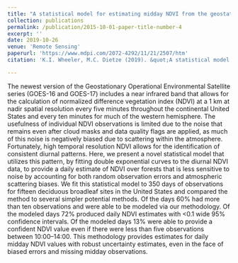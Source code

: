 ```yaml
---
title: "A statistical model for estimating midday NDVI from the geostationary operational environmental satellite (GOES) 16 and 17"
collection: publications
permalink: /publication/2015-10-01-paper-title-number-4
excerpt: ''
date: 2019-10-26
venue: 'Remote Sensing'
paperurl: 'https://www.mdpi.com/2072-4292/11/21/2507/htm'
citation: 'K.I. Wheeler, M.C. Dietze (2019). &quot;A statistical model for estimating midday NDVI from the Geostationary Operational Environmental Satellite (GOES) 16 and 17.&quot; <i>Remote Sensing</i> 11(21):2507.'

---
```

The newest version of the Geostationary Operational Environmental Satellite series (GOES-16 and GOES-17) includes a near infrared band that allows for the calculation of normalized difference vegetation index (NDVI) at a 1 km at nadir spatial resolution every five minutes throughout the continental United States and every ten minutes for much of the western hemisphere. The usefulness of individual NDVI observations is limited due to the noise that remains even after cloud masks and data quality flags are applied, as much of this noise is negatively biased due to scattering within the atmosphere. Fortunately, high temporal resolution NDVI allows for the identification of consistent diurnal patterns. Here, we present a novel statistical model that utilizes this pattern, by fitting double exponential curves to the diurnal NDVI data, to provide a daily estimate of NDVI over forests that is less sensitive to noise by accounting for both random observation errors and atmospheric scattering biases. We fit this statistical model to 350 days of observations for fifteen deciduous broadleaf sites in the United States and compared the method to several simpler potential methods. Of the days 60% had more than ten observations and were able to be modeled via our methodology. Of the modeled days 72% produced daily NDVI estimates with <0.1 wide 95% confidence intervals. Of the modeled days 13% were able to provide a confident NDVI value even if there were less than five observations between 10:00–14:00. This methodology provides estimates for daily midday NDVI values with robust uncertainty estimates, even in the face of biased errors and missing midday observations.
